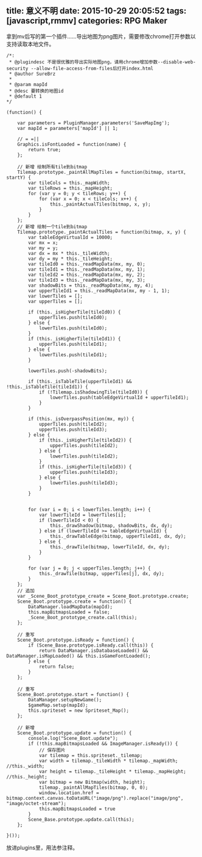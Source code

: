 title: 意义不明
date: 2015-10-29 20:05:52
tags: [javascript,rmmv]
categories: RPG Maker
---

拿到mv后写的第一个插件……导出地图为png图片，需要修改chrome打开参数以支持读取本地文件。

<!--more-->

	/*:
	 * @plugindesc 不是很优雅的导出实际地图png，请用chrome增加参数--disable-web-security --allow-file-access-from-files后打开index.html
	 * @author SureBrz
	 *
	 * @param mapId
	 * @desc 要转换的地图id
	 * @default 1
	*/

	(function() {

		var parameters = PluginManager.parameters('SaveMapImg');
		var mapId = parameters['mapId'] || 1;

		// = =||
		Graphics.isFontLoaded = function(name) {
			return true;
		};

		// 新增 绘制所有tile到bitmap
		Tilemap.prototype._paintAllMapTiles = function(bitmap, startX, startY) {
			var tileCols = this._mapWidth;
			var tileRows = this._mapHeight;
			for (var y = 0; y < tileRows; y++) {
				for (var x = 0; x < tileCols; x++) {
					this._paintActualTiles(bitmap, x, y);
				}
			}
		};
		// 新增 绘制一个tile到bitmap
		Tilemap.prototype._paintActualTiles = function(bitmap, x, y) {
			var tableEdgeVirtualId = 10000;
			var mx = x;
			var my = y;
			var dx = mx * this._tileWidth;
			var dy = my * this._tileHeight;
			var tileId0 = this._readMapData(mx, my, 0);
			var tileId1 = this._readMapData(mx, my, 1);
			var tileId2 = this._readMapData(mx, my, 2);
			var tileId3 = this._readMapData(mx, my, 3);
			var shadowBits = this._readMapData(mx, my, 4);
			var upperTileId1 = this._readMapData(mx, my - 1, 1);
			var lowerTiles = [];
			var upperTiles = [];

			if (this._isHigherTile(tileId0)) {
				upperTiles.push(tileId0);
			} else {
				lowerTiles.push(tileId0);
			}
			if (this._isHigherTile(tileId1)) {
				upperTiles.push(tileId1);
			} else {
				lowerTiles.push(tileId1);
			}

			lowerTiles.push(-shadowBits);

			if (this._isTableTile(upperTileId1) && !this._isTableTile(tileId1)) {
				if (!Tilemap.isShadowingTile(tileId0)) {
					lowerTiles.push(tableEdgeVirtualId + upperTileId1);
				}
			}

			if (this._isOverpassPosition(mx, my)) {
				upperTiles.push(tileId2);
				upperTiles.push(tileId3);
			} else {
				if (this._isHigherTile(tileId2)) {
					upperTiles.push(tileId2);
				} else {
					lowerTiles.push(tileId2);
				}
				if (this._isHigherTile(tileId3)) {
					upperTiles.push(tileId3);
				} else {
					lowerTiles.push(tileId3);
				}
			}


			for (var i = 0; i < lowerTiles.length; i++) {
				var lowerTileId = lowerTiles[i];
				if (lowerTileId < 0) {
					this._drawShadow(bitmap, shadowBits, dx, dy);
				} else if (lowerTileId >= tableEdgeVirtualId) {
					this._drawTableEdge(bitmap, upperTileId1, dx, dy);
				} else {
					this._drawTile(bitmap, lowerTileId, dx, dy);
				}
			}

			for (var j = 0; j < upperTiles.length; j++) {
				this._drawTile(bitmap, upperTiles[j], dx, dy);
			}
		};
		// 追加
		var _Scene_Boot_prototype_create = Scene_Boot.prototype.create;
		Scene_Boot.prototype.create = function() {
			DataManager.loadMapData(mapId);
			this.mapBitmapsLoaded = false;
			_Scene_Boot_prototype_create.call(this);
		};

		// 重写
		Scene_Boot.prototype.isReady = function() {
			if (Scene_Base.prototype.isReady.call(this)) {
				return DataManager.isDatabaseLoaded() && DataManager.isMapLoaded() && this.isGameFontLoaded();
			} else {
				return false;
			}
		};

		// 重写
		Scene_Boot.prototype.start = function() {
			DataManager.setupNewGame();
			$gameMap.setup(mapId);
			this.spriteset = new Spriteset_Map();
		};

		// 新增
		Scene_Boot.prototype.update = function() {
			console.log("Scene_Boot.update");
			if (!this.mapBitmapsLoaded && ImageManager.isReady()) {
				// 保存图片
				var tilemap = this.spriteset._tilemap;
				var width = tilemap._tileWidth * tilemap._mapWidth; //this._width;
				var height = tilemap._tileHeight * tilemap._mapHeight; //this._height;
				var bitmap = new Bitmap(width, height);
				tilemap._paintAllMapTiles(bitmap, 0, 0);
				window.location.href = bitmap.context.canvas.toDataURL("image/png").replace("image/png", "image/octet-stream");
				this.mapBitmapsLoaded = true
			}
			Scene_Base.prototype.update.call(this);
		};

	}());

放进plugins里，用法参注释。